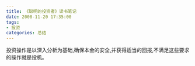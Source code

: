 ```yaml
---
title: 《聪明的投资者》读书笔记
date: 2008-11-20 17:35:00
tags: 
- 投资
categories: 总结
---
```



投资操作是以深入分析为基础,确保本金的安全,并获得适当的回报,不满足这些要求的操作就是投机。


